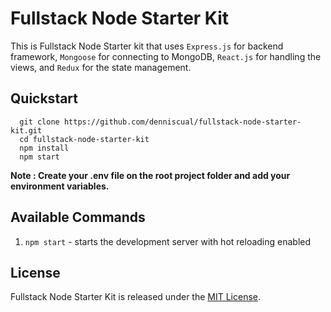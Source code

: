 # Fullstack Node Starter Kit

This is Fullstack Node Starter kit that uses `Express.js` for backend framework, `Mongoose` for connecting to MongoDB,
`React.js` for handling the views, and `Redux` for the state management.

## Quickstart

```
  git clone https://github.com/denniscual/fullstack-node-starter-kit.git
  cd fullstack-node-starter-kit
  npm install
  npm start
```

**Note : Create your .env file on the root project folder and add your environment variables.** 

## Available Commands

1. `npm start` - starts the development server with hot reloading enabled

## License
Fullstack Node Starter Kit is released under the [MIT License](http://www.opensource.org/licenses/MIT).
